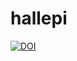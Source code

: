 # hallepi
[![DOI](https://zenodo.org/badge/117052809.svg)](https://zenodo.org/badge/latestdoi/117052809)
